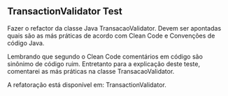 ## TransactionValidator Test
Fazer o refactor da classe Java TransacaoValidator. 
Devem ser apontadas quais são as más práticas de acordo com Clean Code e Convenções de código Java.

Lembrando que segundo o Clean Code comentários em código são sinônimo de código ruim. 
Entretanto para a explicação deste teste, comentarei as más práticas na classe TransacaoValidator.

A refatoração está disponível em: TransactionValidator.